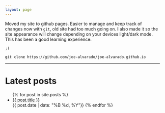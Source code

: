 ```yaml
---
layout: page
---
```

Moved my site to github pages. Easier to manage and keep track of changes now with `git`, old site had too much going on. I also made it so the site appearance will change depending on your devices light/dark mode. This has been a good learning experience.

`;)`

```
git clone https://github.com/joe-alvarado/joe-alvarado.github.io
```
---
# Latest posts
<ul>
  {% for post in site.posts %}
    <li>
      <a href="{{ post.url }}">{{ post.title }}</a>
    </li>
    {{ post.date | date: "%B %d, %Y"}}
  {% endfor %}
</ul>
